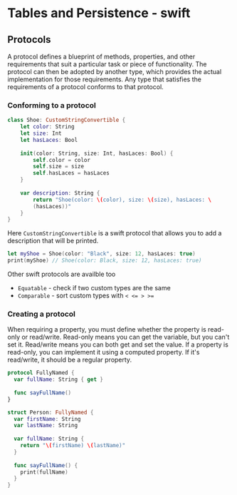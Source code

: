 # Tables and Persistence - swift

## Protocols

A protocol defines a blueprint of methods, properties, and other requirements that suit a particular task or piece of functionality. The protocol can then be adopted by another type, which provides the actual implementation for those requirements. Any type that satisfies the requirements of a protocol conforms to that protocol.

### Conforming to a protocol

```swift
class Shoe: CustomStringConvertible {
    let color: String
    let size: Int
    let hasLaces: Bool
 
    init(color: String, size: Int, hasLaces: Bool) {
        self.color = color
        self.size = size
        self.hasLaces = hasLaces
    }
 
    var description: String {
        return "Shoe(color: \(color), size: \(size), hasLaces: \
        (hasLaces))"
    }
}
```

Here `CustomStringConvertible` is a swift protocol that allows you to add a description that will be printed.

```swift
let myShoe = Shoe(color: "Black", size: 12, hasLaces: true)
print(myShoe) // Shoe(color: Black, size: 12, hasLaces: true)
```

Other swift protocols are availble too

* `Equatable` - check if two custom types are the same
* `Comparable` - sort custom types with `< <= > >=`

### Creating a protocol

When requiring a property, you must define whether the property is read-only or read/write. Read-only means you can get the variable, but you can't set it. Read/write means you can both get and set the value. If a property is read-only, you can implement it using a computed property. If it's read/write, it should be a regular property.

```swift
protocol FullyNamed {
  var fullName: String { get }
 
  func sayFullName()
}
```

```swift
struct Person: FullyNamed {
  var firstName: String
  var lastName: String
 
  var fullName: String {
    return "\(firstName) \(lastName)"
  }
 
  func sayFullName() {
    print(fullName)
  }
}
```
